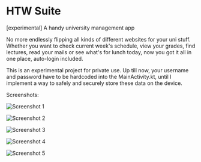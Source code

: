 # HTW Suite
[experimental] A handy university management app

No more endlessly flipping all kinds of different websites for your uni stuff. Whether you want to check current week's schedule, view your grades, find lectures, read your mails or see what's for lunch today, now you got it all in one place, auto-login included.

This is an experimental project for private use. Up till now, your username and password have to be hardcoded into the MainActivity.kt, until I implement a way to safely and securely store these data on the device.

Screenshots:

![Screenshot 1](https://i.ibb.co/1bTrBYs/a.jpg)

![Screenshot 2](https://i.ibb.co/F064F90/b.jpg)

![Screenshot 3](https://i.ibb.co/k98fkBR/c.png)

![Screenshot 4](https://i.ibb.co/HKqcfx3/d.jpg)

![Screenshot 5](https://i.ibb.co/9YgJmPj/e.png)
